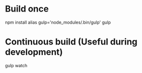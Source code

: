 # Build once

npm install
alias gulp='node_modules/.bin/gulp'
gulp

# Continuous build (Useful during development)
gulp watch

